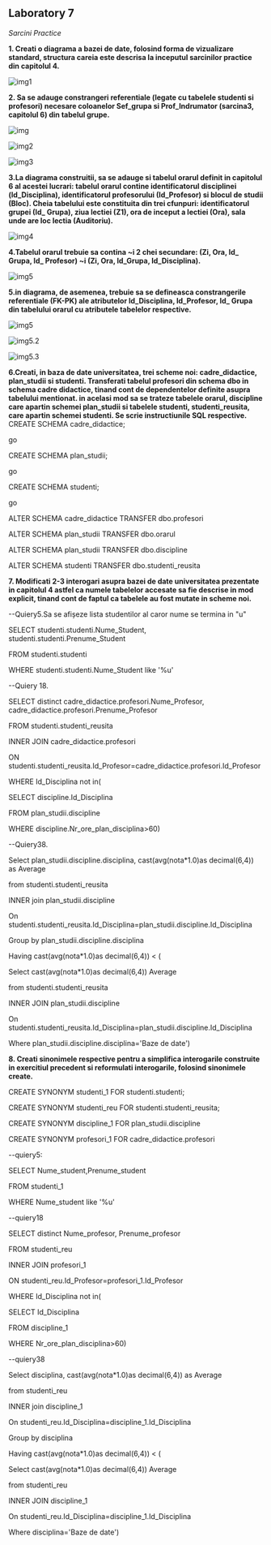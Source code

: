 ## Laboratory 7

*Sarcini Practice*

**1. Creati o diagrama a bazei de date, folosind forma de vizualizare standard, structura careia este descrisa la inceputul sarcinilor practice din capitolul 4.**

![img1](https://github.com/nadiusa/Data_Base/blob/master/Lab7/Lab7/lab7.PNG)

**2. Sa se adauge constrangeri referentiale (legate cu tabelele studenti si profesori) necesare coloanelor Sef_grupa si Prof_Indrumator (sarcina3, capitolul 6) din tabelul grupe.**

![img](https://github.com/nadiusa/Data_Base/blob/master/Lab7/Lab7/img7.2.PNG)

![img2](https://github.com/nadiusa/Data_Base/blob/master/Lab7/Lab7/img7.2.1.PNG)

![img3](https://github.com/nadiusa/Data_Base/blob/master/Lab7/Lab7/img7.2.2.PNG)

**3.La diagrama construitii, sa se adauge si tabelul orarul definit in capitolul 6 al acestei lucrari: tabelul orarul contine identificatorul disciplinei (ld_Disciplina), identificatorul profesorului (Id_Profesor) si blocul de studii (Bloc). Cheia tabelului este constituita din trei cfunpuri: identificatorul grupei (Id_ Grupa), ziua lectiei (Z1), ora de inceput a lectiei (Ora), sala unde are loc lectia (Auditoriu).**

![img4](https://github.com/nadiusa/Data_Base/blob/master/Lab7/Lab7/img7.3.PNG)

**4.Tabelul orarul trebuie sa contina ~i 2 chei secundare: (Zi, Ora, Id_ Grupa, Id_ Profesor) ~i (Zi, Ora, ld_Grupa, ld_Disciplina).**

![img5](https://github.com/nadiusa/Data_Base/blob/master/Lab7/Lab7/img7.4.PNG)

**5.in diagrama, de asemenea, trebuie sa se defineasca constrangerile referentiale (FK-PK) ale atributelor ld_Disciplina, ld_Profesor, Id_ Grupa din tabelului orarul cu atributele tabelelor respective.**

![img5](https://github.com/nadiusa/Data_Base/blob/master/Lab7/Lab7/img7.5.1.PNG)

![img5.2](https://github.com/nadiusa/Data_Base/blob/master/Lab7/Lab7/img7.5.2.PNG)

![img5.3](https://github.com/nadiusa/Data_Base/blob/master/Lab7/Lab7/img7.5.3.PNG)

**6.Creati, in baza de date universitatea, trei scheme noi: cadre_didactice, plan_studii si studenti. Transferati tabelul profesori din schema dbo in schema cadre didactice, tinand cont de dependentelor definite asupra tabelului mentionat. in acelasi mod sa se trateze tabelele orarul, discipline care apartin schemei plan_studii si tabelele studenti, studenti_reusita, care apartin schemei studenti. Se scrie instructiunile SQL respective.**
CREATE SCHEMA cadre_didactice;

 go
 
 CREATE SCHEMA plan_studii;
 
 go
 
 CREATE SCHEMA studenti; 
 
 go
 
 ALTER SCHEMA cadre_didactice TRANSFER dbo.profesori 
 
 ALTER SCHEMA plan_studii TRANSFER dbo.orarul
 
 ALTER SCHEMA plan_studii TRANSFER dbo.discipline
 
 ALTER SCHEMA studenti TRANSFER dbo.studenti_reusita 
 
 
 **7. Modificati 2-3 interogari asupra bazei de date universitatea prezentate in capitolul 4 astfel ca numele tabelelor accesate sa fie descrise in mod explicit, tinand cont de faptul ca tabelele au fost mutate in scheme noi.**
 
 --Quiery5.Sa se afișeze lista studentilor al caror nume se termina in "u" 
 
SELECT studenti.studenti.Nume_Student, studenti.studenti.Prenume_Student

FROM studenti.studenti

WHERE studenti.studenti.Nume_Student like '%u'

 --Quiery 18.
 
 SELECT distinct cadre_didactice.profesori.Nume_Profesor, cadre_didactice.profesori.Prenume_Profesor
 
FROM studenti.studenti_reusita

INNER JOIN cadre_didactice.profesori

ON studenti.studenti_reusita.Id_Profesor=cadre_didactice.profesori.Id_Profesor

WHERE Id_Disciplina not in( 

SELECT discipline.Id_Disciplina

FROM plan_studii.discipline

WHERE discipline.Nr_ore_plan_disciplina>60)

--Quiery38.

Select plan_studii.discipline.disciplina, cast(avg(nota*1.0)as decimal(6,4)) as Average

from studenti.studenti_reusita 

INNER join plan_studii.discipline

On studenti.studenti_reusita.Id_Disciplina=plan_studii.discipline.Id_Disciplina

Group by  plan_studii.discipline.disciplina

Having cast(avg(nota*1.0)as decimal(6,4)) < (

Select cast(avg(nota*1.0)as decimal(6,4)) Average

from studenti.studenti_reusita

INNER JOIN plan_studii.discipline

On studenti.studenti_reusita.Id_Disciplina=plan_studii.discipline.Id_Disciplina

Where  plan_studii.discipline.disciplina='Baze de date')


**8. Creati sinonimele respective pentru a simplifica interogarile construite in exercitiul  precedent si reformulati interogarile, folosind sinonimele create.**

CREATE SYNONYM studenti_1 FOR  studenti.studenti;

CREATE SYNONYM studenti_reu FOR  studenti.studenti_reusita;

CREATE SYNONYM discipline_1 FOR plan_studii.discipline

CREATE SYNONYM profesori_1 FOR cadre_didactice.profesori

--quiery5:

SELECT Nume_student,Prenume_student

FROM studenti_1

WHERE Nume_student like '%u'

--quiery18

SELECT distinct Nume_profesor, Prenume_profesor

FROM studenti_reu

INNER JOIN profesori_1

ON studenti_reu.Id_Profesor=profesori_1.Id_Profesor

WHERE Id_Disciplina not in( 

SELECT Id_Disciplina

FROM discipline_1

WHERE Nr_ore_plan_disciplina>60)

--quiery38

Select disciplina, cast(avg(nota*1.0)as decimal(6,4)) as Average

from studenti_reu 

INNER join discipline_1

On studenti_reu.Id_Disciplina=discipline_1.Id_Disciplina

Group by disciplina

Having cast(avg(nota*1.0)as decimal(6,4)) < (

Select cast(avg(nota*1.0)as decimal(6,4)) Average

from studenti_reu

INNER JOIN discipline_1

On studenti_reu.Id_Disciplina=discipline_1.Id_Disciplina

Where disciplina='Baze de date')



